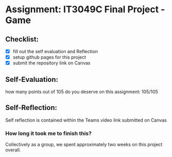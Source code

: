 # Assignment: IT3049C Final Project - Game

## Checklist:

- [x] fill out the self evaluation and Reflection
- [x] setup github pages for this project
- [x] submit the repository link on Canvas

## Self-Evaluation:

how many points out of 105 do you deserve on this assignment: 105/105

## Self-Reflection:

Self reflection is contained within the Teams video link submitted on Canvas

### How long it took me to finish this? 

Collectively as a group, we spent approximately two weeks on this project overall.
